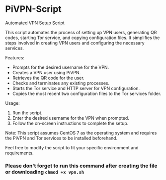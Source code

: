 # PiVPN-Script

Automated VPN Setup Script

This script automates the process of setting up VPN users, generating QR codes, starting Tor service, and copying configuration files. It simplifies the steps involved in creating VPN users and configuring the necessary services.

Features:
- Prompts for the desired username for the VPN.
- Creates a VPN user using PiVPN.
- Retrieves the QR code for the user.
- Checks and terminates any existing processes.
- Starts the Tor service and HTTP server for VPN configuration.
- Copies the most recent two configuration files to the Tor services folder.

Usage:
1. Run the script.
2. Enter the desired username for the VPN when prompted.
3. Follow the on-screen instructions to complete the setup.

Note: This script assumes CentOS 7 as the operating system and requires the PiVPN and Tor services to be installed beforehand.

Feel free to modify the script to fit your specific environment and requirements.

### Please don't forget to run this command after creating the file or downloading `chmod +x vpn.sh`
